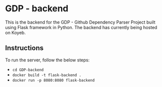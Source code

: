 # GDP - backend

This is the backend for the GDP - Github Dependency Parser Project built using Flask framework in Python. The backend has currently being hosted on Koyeb.

## Instructions

To run the server, follow the below steps:
- `cd GDP-backend`
- `docker build -t flask-backend .`
- `docker run -p 8080:8080 flask-backend`
